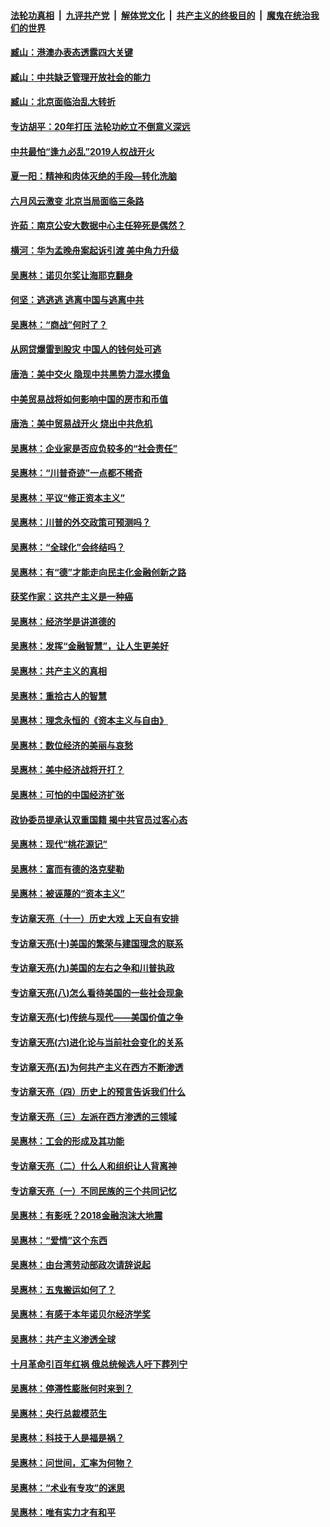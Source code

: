 ####  [法轮功真相](../../../../basic/blob/master/README.md?t=09211426) &nbsp;|&nbsp; [九评共产党](../../../../9ping.md/blob/master/README.md?t=09211426) &nbsp;|&nbsp; [解体党文化](../../../../jtdwh.md/blob/master/README.md?t=09211426)  &nbsp;|&nbsp; [共产主义的终极目的](../../../../gczydzjmd.md/blob/master/README.md?t=09211426) &nbsp;|&nbsp; [魔鬼在统治我们的世界](../../../../mgztzwmdsj.md/blob/master/README.md?t=09211426) 

#### [臧山：港澳办表态透露四大关键](../pages/nsc423/n11421628.md?t=09211426) 

#### [臧山：中共缺乏管理开放社会的能力](../pages/nsc423/n11407457.md?t=09211426) 

#### [臧山：北京面临治乱大转折](../pages/nsc423/n11406895.md?t=09211426) 

#### [专访胡平：20年打压 法轮功屹立不倒意义深远](../pages/nsc423/n11398800.md?t=09211426) 

#### [中共最怕“逢九必乱”2019人权战开火](../pages/nsc423/n11385248.md?t=09211426) 

#### [夏一阳：精神和肉体灭绝的手段—转化洗脑](../pages/nsc423/n11368250.md?t=09211426) 

#### [六月风云激变 北京当局面临三条路](../pages/nsc423/n11313668.md?t=09211426) 

#### [许茹：南京公安大数据中心主任猝死是偶然？](../pages/nsc423/n11064744.md?t=09211426) 

#### [横河：华为孟晚舟案起诉引渡 美中角力升级](../pages/nsc423/n11027230.md?t=09211426) 

#### [吴惠林：诺贝尔奖让海耶克翻身](../pages/nsc423/n10890049.md?t=09211426) 

#### [何坚：逃逃逃 逃离中国与逃离中共](../pages/nsc423/n10592891.md?t=09211426) 

#### [吴惠林：“商战”何时了？](../pages/nsc423/n10573558.md?t=09211426) 

#### [从网贷爆雷到股灾 中国人的钱何处可逃](../pages/nsc423/n10572800.md?t=09211426) 

#### [唐浩：美中交火 隐现中共黑势力混水摸鱼](../pages/nsc423/n10544040.md?t=09211426) 

#### [中美贸易战将如何影响中国的房市和币值](../pages/nsc423/n10543697.md?t=09211426) 

#### [唐浩：美中贸易战开火 烧出中共危机](../pages/nsc423/n10540126.md?t=09211426) 

#### [吴惠林：企业家是否应负较多的“社会责任”](../pages/nsc423/n10535022.md?t=09211426) 

#### [吴惠林：“川普奇迹”一点都不稀奇](../pages/nsc423/n10512808.md?t=09211426) 

#### [吴惠林：平议“修正资本主义”](../pages/nsc423/n10495724.md?t=09211426) 

#### [吴惠林：川普的外交政策可预测吗？](../pages/nsc423/n10462387.md?t=09211426) 

#### [吴惠林：“全球化”会终结吗？](../pages/nsc423/n10452838.md?t=09211426) 

#### [吴惠林：有“德”才能走向民主化金融创新之路](../pages/nsc423/n10432292.md?t=09211426) 

#### [获奖作家：这共产主义是一种癌](../pages/nsc423/n10431541.md?t=09211426) 

#### [吴惠林：经济学是讲道德的](../pages/nsc423/n10398014.md?t=09211426) 

#### [吴惠林：发挥“金融智慧”，让人生更美好](../pages/nsc423/n10375019.md?t=09211426) 

#### [吴惠林：共产主义的真相](../pages/nsc423/n10351394.md?t=09211426) 

#### [吴惠林：重拾古人的智慧](../pages/nsc423/n10337691.md?t=09211426) 

#### [吴惠林：理念永恒的《资本主义与自由》](../pages/nsc423/n10316274.md?t=09211426) 

#### [吴惠林：数位经济的美丽与哀愁](../pages/nsc423/n10292946.md?t=09211426) 

#### [吴惠林：美中经济战将开打？](../pages/nsc423/n10258825.md?t=09211426) 

#### [吴惠林：可怕的中国经济扩张](../pages/nsc423/n10219147.md?t=09211426) 

#### [政协委员提承认双重国籍 揭中共官员过客心态](../pages/nsc423/n10208809.md?t=09211426) 

#### [吴惠林：现代“桃花源记”](../pages/nsc423/n10185234.md?t=09211426) 

#### [吴惠林：富而有德的洛克斐勒](../pages/nsc423/n10142264.md?t=09211426) 

#### [吴惠林：被诬蔑的“资本主义”](../pages/nsc423/n10124816.md?t=09211426) 

#### [专访章天亮（十一）历史大戏 上天自有安排](../pages/nsc423/n10094905.md?t=09211426) 

#### [专访章天亮(十)美国的繁荣与建国理念的联系](../pages/nsc423/n10094899.md?t=09211426) 

#### [专访章天亮(九)美国的左右之争和川普执政](../pages/nsc423/n10094889.md?t=09211426) 

#### [专访章天亮(八)怎么看待美国的一些社会现象](../pages/nsc423/n10094857.md?t=09211426) 

#### [专访章天亮(七)传统与现代——美国价值之争](../pages/nsc423/n10093140.md?t=09211426) 

#### [专访章天亮(六)进化论与当前社会变化的关系](../pages/nsc423/n10092036.md?t=09211426) 

#### [专访章天亮(五)为何共产主义在西方不断渗透](../pages/nsc423/n10083620.md?t=09211426) 

#### [专访章天亮（四）历史上的预言告诉我们什么](../pages/nsc423/n10083606.md?t=09211426) 

#### [专访章天亮（三）左派在西方渗透的三领域](../pages/nsc423/n10081115.md?t=09211426) 

#### [吴惠林：工会的形成及其功能](../pages/nsc423/n10080633.md?t=09211426) 

#### [专访章天亮（二）什么人和组织让人背离神](../pages/nsc423/n10076637.md?t=09211426) 

#### [专访章天亮（一）不同民族的三个共同记忆](../pages/nsc423/n10074188.md?t=09211426) 

#### [吴惠林：有影呒？2018金融泡沫大地震](../pages/nsc423/n10040534.md?t=09211426) 

#### [吴惠林：“爱情”这个东西](../pages/nsc423/n10019423.md?t=09211426) 

#### [吴惠林：由台湾劳动部政次请辞说起](../pages/nsc423/n9979679.md?t=09211426) 

#### [吴惠林：五鬼搬运如何了？](../pages/nsc423/n9925338.md?t=09211426) 

#### [吴惠林：有感于本年诺贝尔经济学奖](../pages/nsc423/n9871883.md?t=09211426) 

#### [吴惠林：共产主义渗透全球](../pages/nsc423/n9812748.md?t=09211426) 

#### [十月革命引百年红祸 俄总统候选人吁下葬列宁](../pages/nsc423/n9810182.md?t=09211426) 

#### [吴惠林：停滞性膨胀何时来到？](../pages/nsc423/n9764136.md?t=09211426) 

#### [吴惠林：央行总裁模范生](../pages/nsc423/n9728134.md?t=09211426) 

#### [吴惠林：科技于人是福是祸？](../pages/nsc423/n9672982.md?t=09211426) 

#### [吴惠林：问世间，汇率为何物？](../pages/nsc423/n9621788.md?t=09211426) 

#### [吴惠林：“术业有专攻”的迷思](../pages/nsc423/n9580363.md?t=09211426) 

#### [吴惠林：唯有实力才有和平](../pages/nsc423/n9529599.md?t=09211426) 

